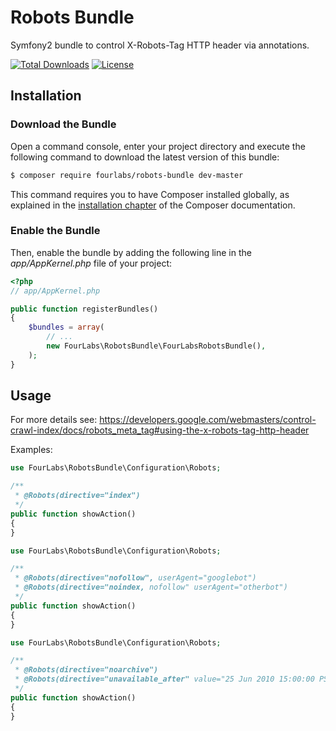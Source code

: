 # Robots Bundle
Symfony2 bundle to control X-Robots-Tag HTTP header via annotations.

[![Total Downloads](https://poser.pugx.org/fourlabs/robots-bundle/downloads)](https://packagist.org/packages/fourlabs/robots-bundle)
[![License](https://poser.pugx.org/fourlabs/robots-bundle/license)](https://packagist.org/packages/fourlabs/robots-bundle)

## Installation
### Download the Bundle
Open a command console, enter your project directory and execute the following command to download the latest version of this bundle:

``` bash
$ composer require fourlabs/robots-bundle dev-master
```

This command requires you to have Composer installed globally, as explained in the [installation chapter](https://getcomposer.org/doc/00-intro.md) of the Composer documentation.

### Enable the Bundle

Then, enable the bundle by adding the following line in the *app/AppKernel.php* file of your project:

``` php
<?php
// app/AppKernel.php

public function registerBundles()
{
    $bundles = array(
        // ...
        new FourLabs\RobotsBundle\FourLabsRobotsBundle(),
    );
}
```

## Usage

For more details see: https://developers.google.com/webmasters/control-crawl-index/docs/robots_meta_tag#using-the-x-robots-tag-http-header

Examples:

``` php
use FourLabs\RobotsBundle\Configuration\Robots;

/**
 * @Robots(directive="index")
 */
public function showAction()
{
}
```

``` php
use FourLabs\RobotsBundle\Configuration\Robots;

/**
 * @Robots(directive="nofollow", userAgent="googlebot")
 * @Robots(directive="noindex, nofollow" userAgent="otherbot")
 */
public function showAction()
{
}
```

``` php
use FourLabs\RobotsBundle\Configuration\Robots;

/**
 * @Robots(directive="noarchive")
 * @Robots(directive="unavailable_after" value="25 Jun 2010 15:00:00 PST")
 */
public function showAction()
{
}
```
